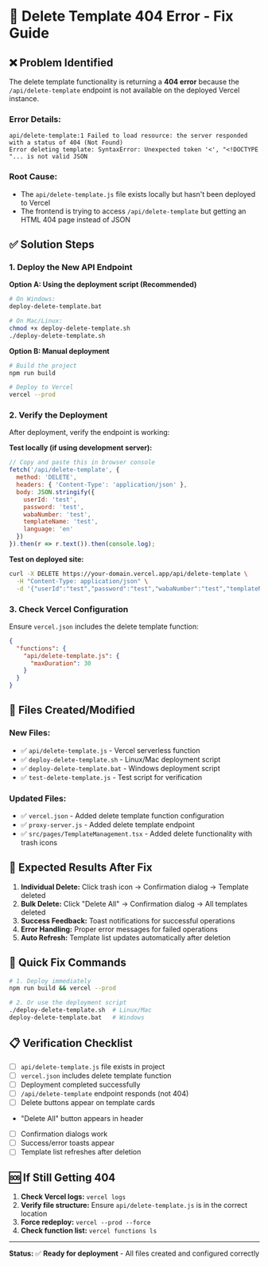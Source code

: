 # 🚨 Delete Template 404 Error - Fix Guide

## ❌ **Problem Identified**

The delete template functionality is returning a **404 error** because the `/api/delete-template` endpoint is not available on the deployed Vercel instance.

### **Error Details:**
```
api/delete-template:1 Failed to load resource: the server responded with a status of 404 (Not Found)
Error deleting template: SyntaxError: Unexpected token '<', "<!DOCTYPE "... is not valid JSON
```

### **Root Cause:**
- The `api/delete-template.js` file exists locally but hasn't been deployed to Vercel
- The frontend is trying to access `/api/delete-template` but getting an HTML 404 page instead of JSON

## ✅ **Solution Steps**

### **1. Deploy the New API Endpoint**

**Option A: Using the deployment script (Recommended)**
```bash
# On Windows:
deploy-delete-template.bat

# On Mac/Linux:
chmod +x deploy-delete-template.sh
./deploy-delete-template.sh
```

**Option B: Manual deployment**
```bash
# Build the project
npm run build

# Deploy to Vercel
vercel --prod
```

### **2. Verify the Deployment**

After deployment, verify the endpoint is working:

**Test locally (if using development server):**
```javascript
// Copy and paste this in browser console
fetch('/api/delete-template', {
  method: 'DELETE',
  headers: { 'Content-Type': 'application/json' },
  body: JSON.stringify({
    userId: 'test',
    password: 'test',
    wabaNumber: 'test',
    templateName: 'test',
    language: 'en'
  })
}).then(r => r.text()).then(console.log);
```

**Test on deployed site:**
```bash
curl -X DELETE https://your-domain.vercel.app/api/delete-template \
  -H "Content-Type: application/json" \
  -d '{"userId":"test","password":"test","wabaNumber":"test","templateName":"test","language":"en"}'
```

### **3. Check Vercel Configuration**

Ensure `vercel.json` includes the delete template function:

```json
{
  "functions": {
    "api/delete-template.js": {
      "maxDuration": 30
    }
  }
}
```

## 🔧 **Files Created/Modified**

### **New Files:**
- ✅ `api/delete-template.js` - Vercel serverless function
- ✅ `deploy-delete-template.sh` - Linux/Mac deployment script
- ✅ `deploy-delete-template.bat` - Windows deployment script
- ✅ `test-delete-template.js` - Test script for verification

### **Updated Files:**
- ✅ `vercel.json` - Added delete template function configuration
- ✅ `proxy-server.js` - Added delete template endpoint
- ✅ `src/pages/TemplateManagement.tsx` - Added delete functionality with trash icons

## 🎯 **Expected Results After Fix**

1. **Individual Delete:** Click trash icon → Confirmation dialog → Template deleted
2. **Bulk Delete:** Click "Delete All" → Confirmation dialog → All templates deleted
3. **Success Feedback:** Toast notifications for successful operations
4. **Error Handling:** Proper error messages for failed operations
5. **Auto Refresh:** Template list updates automatically after deletion

## 🚀 **Quick Fix Commands**

```bash
# 1. Deploy immediately
npm run build && vercel --prod

# 2. Or use the deployment script
./deploy-delete-template.sh  # Linux/Mac
deploy-delete-template.bat   # Windows
```

## 📋 **Verification Checklist**

- [ ] `api/delete-template.js` file exists in project
- [ ] `vercel.json` includes delete template function
- [ ] Deployment completed successfully
- [ ] `/api/delete-template` endpoint responds (not 404)
- [ ] Delete buttons appear on template cards
- "Delete All" button appears in header
- [ ] Confirmation dialogs work
- [ ] Success/error toasts appear
- [ ] Template list refreshes after deletion

## 🆘 **If Still Getting 404**

1. **Check Vercel logs:** `vercel logs`
2. **Verify file structure:** Ensure `api/delete-template.js` is in the correct location
3. **Force redeploy:** `vercel --prod --force`
4. **Check function list:** `vercel functions ls`

---

**Status:** ✅ **Ready for deployment** - All files created and configured correctly
